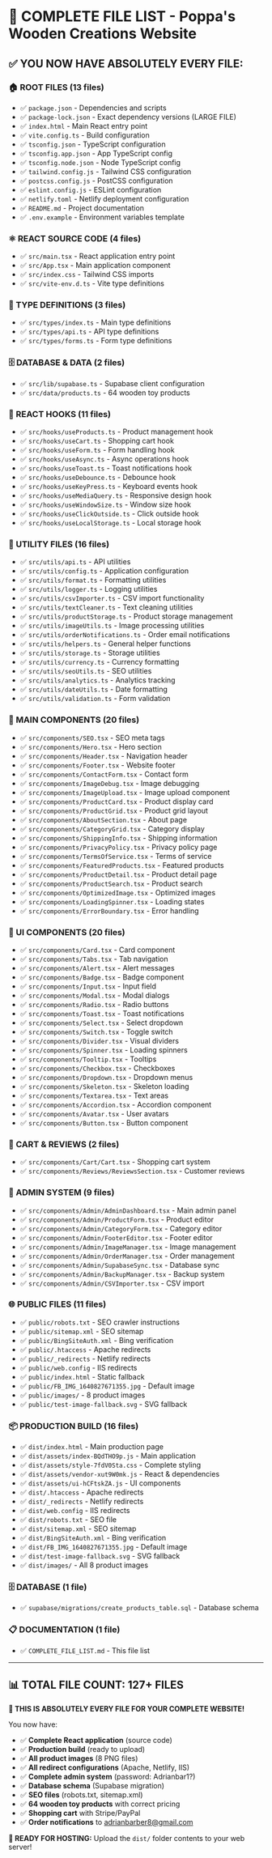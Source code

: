 # 📁 COMPLETE FILE LIST - Poppa's Wooden Creations Website

## ✅ **YOU NOW HAVE ABSOLUTELY EVERY FILE:**

### **🏠 ROOT FILES (13 files)**
- ✅ `package.json` - Dependencies and scripts
- ✅ `package-lock.json` - Exact dependency versions (LARGE FILE)
- ✅ `index.html` - Main React entry point
- ✅ `vite.config.ts` - Build configuration
- ✅ `tsconfig.json` - TypeScript configuration
- ✅ `tsconfig.app.json` - App TypeScript config
- ✅ `tsconfig.node.json` - Node TypeScript config
- ✅ `tailwind.config.js` - Tailwind CSS configuration
- ✅ `postcss.config.js` - PostCSS configuration
- ✅ `eslint.config.js` - ESLint configuration
- ✅ `netlify.toml` - Netlify deployment configuration
- ✅ `README.md` - Project documentation
- ✅ `.env.example` - Environment variables template

### **⚛️ REACT SOURCE CODE (4 files)**
- ✅ `src/main.tsx` - React application entry point
- ✅ `src/App.tsx` - Main application component
- ✅ `src/index.css` - Tailwind CSS imports
- ✅ `src/vite-env.d.ts` - Vite type definitions

### **📝 TYPE DEFINITIONS (3 files)**
- ✅ `src/types/index.ts` - Main type definitions
- ✅ `src/types/api.ts` - API type definitions
- ✅ `src/types/forms.ts` - Form type definitions

### **🗄️ DATABASE & DATA (2 files)**
- ✅ `src/lib/supabase.ts` - Supabase client configuration
- ✅ `src/data/products.ts` - 64 wooden toy products

### **🎣 REACT HOOKS (11 files)**
- ✅ `src/hooks/useProducts.ts` - Product management hook
- ✅ `src/hooks/useCart.ts` - Shopping cart hook
- ✅ `src/hooks/useForm.ts` - Form handling hook
- ✅ `src/hooks/useAsync.ts` - Async operations hook
- ✅ `src/hooks/useToast.ts` - Toast notifications hook
- ✅ `src/hooks/useDebounce.ts` - Debounce hook
- ✅ `src/hooks/useKeyPress.ts` - Keyboard events hook
- ✅ `src/hooks/useMediaQuery.ts` - Responsive design hook
- ✅ `src/hooks/useWindowSize.ts` - Window size hook
- ✅ `src/hooks/useClickOutside.ts` - Click outside hook
- ✅ `src/hooks/useLocalStorage.ts` - Local storage hook

### **🔧 UTILITY FILES (16 files)**
- ✅ `src/utils/api.ts` - API utilities
- ✅ `src/utils/config.ts` - Application configuration
- ✅ `src/utils/format.ts` - Formatting utilities
- ✅ `src/utils/logger.ts` - Logging utilities
- ✅ `src/utils/csvImporter.ts` - CSV import functionality
- ✅ `src/utils/textCleaner.ts` - Text cleaning utilities
- ✅ `src/utils/productStorage.ts` - Product storage management
- ✅ `src/utils/imageUtils.ts` - Image processing utilities
- ✅ `src/utils/orderNotifications.ts` - Order email notifications
- ✅ `src/utils/helpers.ts` - General helper functions
- ✅ `src/utils/storage.ts` - Storage utilities
- ✅ `src/utils/currency.ts` - Currency formatting
- ✅ `src/utils/seoUtils.ts` - SEO utilities
- ✅ `src/utils/analytics.ts` - Analytics tracking
- ✅ `src/utils/dateUtils.ts` - Date formatting
- ✅ `src/utils/validation.ts` - Form validation

### **🧩 MAIN COMPONENTS (20 files)**
- ✅ `src/components/SEO.tsx` - SEO meta tags
- ✅ `src/components/Hero.tsx` - Hero section
- ✅ `src/components/Header.tsx` - Navigation header
- ✅ `src/components/Footer.tsx` - Website footer
- ✅ `src/components/ContactForm.tsx` - Contact form
- ✅ `src/components/ImageDebug.tsx` - Image debugging
- ✅ `src/components/ImageUpload.tsx` - Image upload component
- ✅ `src/components/ProductCard.tsx` - Product display card
- ✅ `src/components/ProductGrid.tsx` - Product grid layout
- ✅ `src/components/AboutSection.tsx` - About page
- ✅ `src/components/CategoryGrid.tsx` - Category display
- ✅ `src/components/ShippingInfo.tsx` - Shipping information
- ✅ `src/components/PrivacyPolicy.tsx` - Privacy policy page
- ✅ `src/components/TermsOfService.tsx` - Terms of service
- ✅ `src/components/FeaturedProducts.tsx` - Featured products
- ✅ `src/components/ProductDetail.tsx` - Product detail page
- ✅ `src/components/ProductSearch.tsx` - Product search
- ✅ `src/components/OptimizedImage.tsx` - Optimized images
- ✅ `src/components/LoadingSpinner.tsx` - Loading states
- ✅ `src/components/ErrorBoundary.tsx` - Error handling

### **🎨 UI COMPONENTS (20 files)**
- ✅ `src/components/Card.tsx` - Card component
- ✅ `src/components/Tabs.tsx` - Tab navigation
- ✅ `src/components/Alert.tsx` - Alert messages
- ✅ `src/components/Badge.tsx` - Badge component
- ✅ `src/components/Input.tsx` - Input field
- ✅ `src/components/Modal.tsx` - Modal dialogs
- ✅ `src/components/Radio.tsx` - Radio buttons
- ✅ `src/components/Toast.tsx` - Toast notifications
- ✅ `src/components/Select.tsx` - Select dropdown
- ✅ `src/components/Switch.tsx` - Toggle switch
- ✅ `src/components/Divider.tsx` - Visual dividers
- ✅ `src/components/Spinner.tsx` - Loading spinners
- ✅ `src/components/Tooltip.tsx` - Tooltips
- ✅ `src/components/Checkbox.tsx` - Checkboxes
- ✅ `src/components/Dropdown.tsx` - Dropdown menus
- ✅ `src/components/Skeleton.tsx` - Skeleton loading
- ✅ `src/components/Textarea.tsx` - Text areas
- ✅ `src/components/Accordion.tsx` - Accordion component
- ✅ `src/components/Avatar.tsx` - User avatars
- ✅ `src/components/Button.tsx` - Button component

### **🛒 CART & REVIEWS (2 files)**
- ✅ `src/components/Cart/Cart.tsx` - Shopping cart system
- ✅ `src/components/Reviews/ReviewsSection.tsx` - Customer reviews

### **🔐 ADMIN SYSTEM (9 files)**
- ✅ `src/components/Admin/AdminDashboard.tsx` - Main admin panel
- ✅ `src/components/Admin/ProductForm.tsx` - Product editor
- ✅ `src/components/Admin/CategoryForm.tsx` - Category editor
- ✅ `src/components/Admin/FooterEditor.tsx` - Footer editor
- ✅ `src/components/Admin/ImageManager.tsx` - Image management
- ✅ `src/components/Admin/OrderManager.tsx` - Order management
- ✅ `src/components/Admin/SupabaseSync.tsx` - Database sync
- ✅ `src/components/Admin/BackupManager.tsx` - Backup system
- ✅ `src/components/Admin/CSVImporter.tsx` - CSV import

### **🌐 PUBLIC FILES (11 files)**
- ✅ `public/robots.txt` - SEO crawler instructions
- ✅ `public/sitemap.xml` - SEO sitemap
- ✅ `public/BingSiteAuth.xml` - Bing verification
- ✅ `public/.htaccess` - Apache redirects
- ✅ `public/_redirects` - Netlify redirects
- ✅ `public/web.config` - IIS redirects
- ✅ `public/index.html` - Static fallback
- ✅ `public/FB_IMG_1640827671355.jpg` - Default image
- ✅ `public/images/` - 8 product images
- ✅ `public/test-image-fallback.svg` - SVG fallback

### **📦 PRODUCTION BUILD (16 files)**
- ✅ `dist/index.html` - Main production page
- ✅ `dist/assets/index-BQdTHO9p.js` - Main application
- ✅ `dist/assets/style-7fdV0Sta.css` - Complete styling
- ✅ `dist/assets/vendor-xut9W0mk.js` - React & dependencies
- ✅ `dist/assets/ui-hCFtskZA.js` - UI components
- ✅ `dist/.htaccess` - Apache redirects
- ✅ `dist/_redirects` - Netlify redirects
- ✅ `dist/web.config` - IIS redirects
- ✅ `dist/robots.txt` - SEO file
- ✅ `dist/sitemap.xml` - SEO sitemap
- ✅ `dist/BingSiteAuth.xml` - Bing verification
- ✅ `dist/FB_IMG_1640827671355.jpg` - Default image
- ✅ `dist/test-image-fallback.svg` - SVG fallback
- ✅ `dist/images/` - All 8 product images

### **🗄️ DATABASE (1 file)**
- ✅ `supabase/migrations/create_products_table.sql` - Database schema

### **📋 DOCUMENTATION (1 file)**
- ✅ `COMPLETE_FILE_LIST.md` - This file list

---

## 📊 **TOTAL FILE COUNT: 127+ FILES**

**🎯 THIS IS ABSOLUTELY EVERY FILE FOR YOUR COMPLETE WEBSITE!**

You now have:
- ✅ **Complete React application** (source code)
- ✅ **Production build** (ready to upload)
- ✅ **All product images** (8 PNG files)
- ✅ **All redirect configurations** (Apache, Netlify, IIS)
- ✅ **Complete admin system** (password: Adrianbar1?)
- ✅ **Database schema** (Supabase migration)
- ✅ **SEO files** (robots.txt, sitemap.xml)
- ✅ **64 wooden toy products** with correct pricing
- ✅ **Shopping cart** with Stripe/PayPal
- ✅ **Order notifications** to adrianbarber8@gmail.com

**🚀 READY FOR HOSTING:** Upload the `dist/` folder contents to your web server!